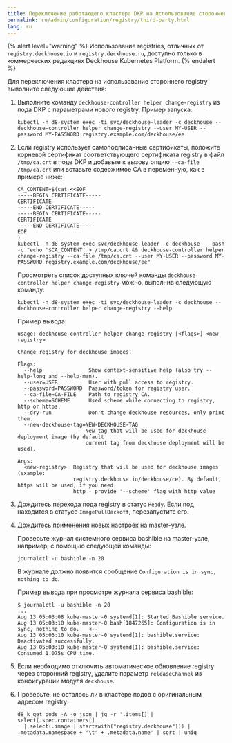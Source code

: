 ```yaml
---
title: Переключение работающего кластера DKP на использование стороннего registry
permalink: ru/admin/configuration/registry/third-party.html
lang: ru
---
```


{% alert level="warning" %}
Использование registries, отличных от `registry.deckhouse.io` и `registry.deckhouse.ru`, доступно только в коммерческих редакциях Deckhouse Kubernetes Platform.
{% endalert %}

Для переключения кластера на использование стороннего registry выполните следующие действия:

1. Выполните команду `deckhouse-controller helper change-registry` из пода DKP с параметрами нового registry.
   Пример запуска:

   ```shell
   kubectl -n d8-system exec -ti svc/deckhouse-leader -c deckhouse -- deckhouse-controller helper change-registry --user MY-USER --password MY-PASSWORD registry.example.com/deckhouse/ee
   ```

1. Если registry использует самоподписанные сертификаты, положите корневой сертификат соответствующего сертификата registry в файл `/tmp/ca.crt` в поде DKP и добавьте к вызову опцию `--ca-file /tmp/ca.crt` или вставьте содержимое CA в переменную, как в примере ниже:

   ```shell
   CA_CONTENT=$(cat <<EOF
   -----BEGIN CERTIFICATE-----
   CERTIFICATE
   -----END CERTIFICATE-----
   -----BEGIN CERTIFICATE-----
   CERTIFICATE
   -----END CERTIFICATE-----
   EOF
   )
   kubectl -n d8-system exec svc/deckhouse-leader -c deckhouse -- bash -c "echo '$CA_CONTENT' > /tmp/ca.crt && deckhouse-controller helper change-registry --ca-file /tmp/ca.crt --user MY-USER --password MY-PASSWORD registry.example.com/deckhouse/ee"
   ```

   Просмотреть список доступных ключей команды `deckhouse-controller helper change-registry` можно, выполнив следующую команду:

   ```shell
   kubectl -n d8-system exec -ti svc/deckhouse-leader -c deckhouse -- deckhouse-controller helper change-registry --help
   ```

   Пример вывода:

   ```console
   usage: deckhouse-controller helper change-registry [<flags>] <new-registry>

   Change registry for deckhouse images.

   Flags:
     --help               Show context-sensitive help (also try --help-long and --help-man).
     --user=USER          User with pull access to registry.
     --password=PASSWORD  Password/token for registry user.
     --ca-file=CA-FILE    Path to registry CA.
     --scheme=SCHEME      Used scheme while connecting to registry, http or https.
     --dry-run            Don't change deckhouse resources, only print them.
     --new-deckhouse-tag=NEW-DECKHOUSE-TAG
                         New tag that will be used for deckhouse deployment image (by default
                         current tag from deckhouse deployment will be used).

   Args:
     <new-registry>  Registry that will be used for deckhouse images (example:
                     registry.deckhouse.io/deckhouse/ce). By default, https will be used, if you need
                     http - provide '--scheme' flag with http value
   ```

1. Дождитесь перехода пода registry в статус `Ready`. Если под находится в статусе `ImagePullBackoff`, перезапустите его.
1. Дождитесь применения новых настроек на master-узле.

   Проверьте журнал системного сервиса bashible на master-узле, например, с помощью следующей команды:

   ```shell
   journalctl -u bashible -n 20
   ```

   В журнале должно появится сообщение `Configuration is in sync, nothing to do`.

   Пример вывода при просмотре журнала сервиса bashible:

   ```console
   $ journalctl -u bashible -n 20
   ...
   Aug 13 05:03:08 kube-master-0 systemd[1]: Started Bashible service.
   Aug 13 05:03:10 kube-master-0 bash[1847265]: Configuration is in sync, nothing to do.   <--
   Aug 13 05:03:10 kube-master-0 systemd[1]: bashible.service: Deactivated successfully.
   Aug 13 05:03:10 kube-master-0 systemd[1]: bashible.service: Consumed 1.075s CPU time.
   ```

1. Если необходимо отключить автоматическое обновление registry через сторонний registry, удалите параметр `releaseChannel` из конфигурации модуля `deckhouse`.

1. Проверьте, не осталось ли в кластере подов с оригинальным адресом registry:

   ```shell
   d8 k get pods -A -o json | jq -r '.items[] | select(.spec.containers[]
     | select(.image | startswith("registry.deckhouse"))) | .metadata.namespace + "\t" + .metadata.name' | sort | uniq
   ```
